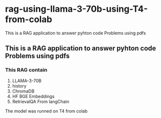 # rag-using-llama-3-70b-using-T4-from-colab
This is a RAG application to answer pyhton code Problems using pdfs
## This is a RAG application to answer pyhton code Problems using pdfs

### This RAG contain

1.   LLAMA-3-70B
2.   history
3.   ChromaDB
4.   HF BGE Embeddings
5.   RetrievalQA From langChain

The model was runned on T4 from colab 

